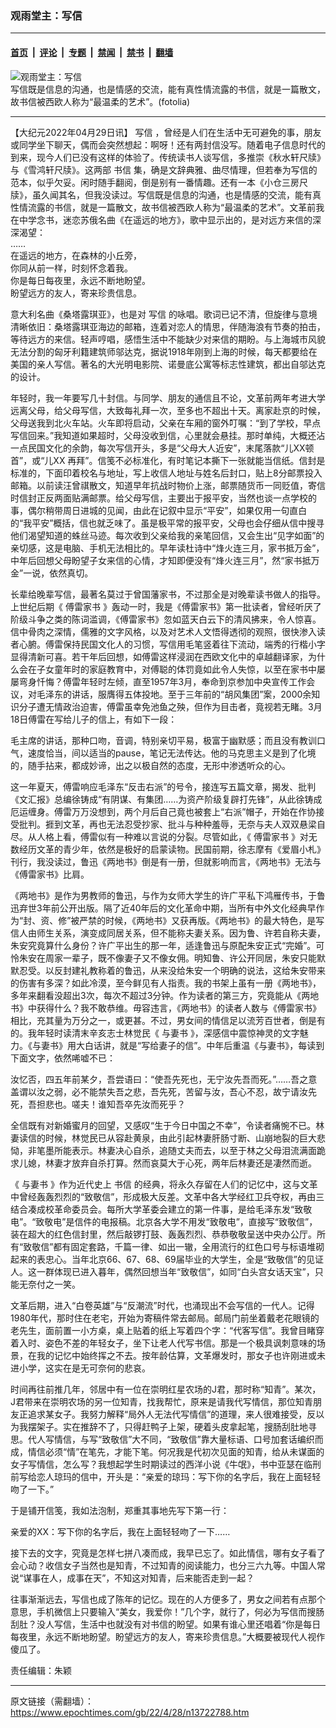 ### 观雨堂主：写信

---

#### [首页](../../../..?n13722788) &nbsp;|&nbsp; [评论](../../../../../epoch-comment?n13722788) &nbsp;|&nbsp; [专题](../../../../../epoch-special?n13722788) &nbsp;|&nbsp; [禁闻](../../../../../epoch-news?n13722788) &nbsp;|&nbsp; [禁书](../../../../../books?n13722788) &nbsp;|&nbsp; [翻墙](https://github.com/gfw-breaker/nogfw/blob/master/README.md?n13722788)


<div><img alt="观雨堂主：写信" class="attachment-djy_600_400 size-djy_600_400 wp-post-image" src="https://i.epochtimes.com/assets/uploads/2018/02/1510131630582483-600x400.jpg"/>
<div class="caption">
 写信既是信息的沟通，也是情感的交流，能有真性情流露的书信，就是一篇散文，故书信被西欧人称为“最温柔的艺术”。(fotolia)
</div></div><hr/><div class="post_content" id="artbody" itemprop="articleBody">
 <!-- article content begin -->
 <p>
  【大纪元2022年04月29日讯】
  <ok href="https://www.epochtimes.com/gb/tag/%E5%86%99%E4%BF%A1.html">
   写信
  </ok>
  ，曾经是人们在生活中无可避免的事，朋友或同学坐下聊天，偶而会突然想起：啊呀！还有两封信没写。随着电子信息时代的到来，现今人们已没有这样的体验了。传统读书人谈写信，多推崇《秋水轩尺牍》与《雪鸿轩尺牍》。这两部
  <ok href="https://www.epochtimes.com/gb/tag/%E4%B9%A6%E4%BF%A1.html">
   书信
  </ok>
  集，确是文辞典雅、曲尽情理，但若奉为写信的范本，似乎欠妥。闲时随手翻阅，倒是别有一番情趣。还有一本《小仓三房尺牍》，虽久闻其名，但我没读过。写信既是信息的沟通，也是情感的交流，能有真性情流露的书信，就是一篇散文，故书信被西欧人称为“最温柔的艺术”。文革前我在中学念书，迷恋苏俄名曲《在遥远的地方》，歌中显示出的，是对远方来信的深深渴望：
  <br/>
  ……
  <br/>
  在遥远的地方，在森林的小丘旁，
  <br/>
  你同从前一样，时刻怀念着我。
  <br/>
  你是每日每夜里，永远不断地盼望。
  <br/>
  盼望远方的友人，寄来珍贵信息。
 </p>
 <p>
  意大利名曲《桑塔露琪亚》，也是对
  <ok href="https://www.epochtimes.com/gb/tag/%E5%86%99%E4%BF%A1.html">
   写信
  </ok>
  的咏唱。歌词已记不清，但旋律与意境清晰依旧：桑塔露琪亚海边的邮箱，连着对恋人的情思，伴随海浪有节奏的拍击，等待远方的来信。轻声哼唱，感悟生活中不能缺少对来信的期盼。与上海城市风貌无法分割的匈牙利籍建筑师邬达克，据说1918年刚到上海的时候，每天都要给在美国的亲人写信。著名的大光明电影院、诺曼底公寓等标志性建筑，都出自邬达克的设计。
 </p>
 <p>
  年轻时，我一年要写几十封信。与同学、朋友的通信且不论，文革前两年考进大学远离父母，给父母写信，大致每礼拜一次，至多也不超出十天。离家赴京的时候，父母送我到北火车站。火车即将启动，父亲在车厢的窗外叮嘱：“到了学校，早点写信回来。”我知道如果超时，父母没收到信，心里就会悬挂。那时单纯，大概还沾一点民国文化的余韵，每次写信开头，多是“父母大人近安”，末尾落款“儿XX顿首”，或“儿XX 再拜”。信笺不必标准化，有时笔记本撕下一张就能当信纸。信封是标准的，下面印着校名与地址，写上收信人地址与姓名后封口，贴上8分邮票投入邮箱。以前读汪曾祺散文，知道早年抗战时物价上涨，邮票随货币一同贬值，寄信时信封正反两面贴满邮票。给父母写信，主要出于报平安，当然也谈一点学校的事，偶尔稍带周日进城的见闻，由此在记叙中显示“平安”，如果仅用一句直白的“我平安”概括，信也就乏味了。虽是极平常的报平安，父母也会仔细从信中搜寻他们渴望知道的蛛丝马迹。每次收到父亲给我的亲笔回信，又会生出“见字如面”的亲切感，这是电脑、手机无法相比的。早年读杜诗中“烽火连三月，家书抵万金”，中年后回想父母盼望子女来信的心情，才知即便没有“烽火连三月”，然“家书抵万金”一说，依然真切。
 </p>
 <p>
  长辈给晚辈写信，最著名莫过于曾国藩家书，不过那全是对晚辈读书做人的指导。上世纪后期《
  <ok href="https://www.epochtimes.com/gb/tag/%E5%82%85%E9%9B%B7%E5%AE%B6%E4%B9%A6.html">
   傅雷家书
  </ok>
  》轰动一时，我是《傅雷家书》第一批读者，曾经听厌了阶级斗争之类的陈词滥调，《傅雷家书》忽如蓝天白云下的清风拂来，令人惊喜。信中骨肉之深情，儒雅的文字风格，以及对艺术人文悟得透彻的观照，很快渗入读者心腑。傅雷保持民国文化人的习惯，写信用毛笔竖着往下流动，端秀的行楷小字显得清新可喜。若干年后回想，如傅雷这样浸润在西欧文化中的卓越翻译家，为什么会在子女童年时的家庭教育中，对傅聪的体罚竟如此令人失惊，以至在家书中屡屡弯身忏悔？傅雷年轻时左倾，直至1957年3月，奉命到京参加中央宣传工作会议，对毛泽东的讲话，服膺得五体投地。至于三年前的“胡风集团”案，2000余知识分子遭无情政治迫害，傅雷虽幸免池鱼之殃，但作为目击者，竟视若无睹。3月18日傅雷在写给儿子的信上，有如下一段：
 </p>
 <p>
  毛主席的讲话，那种口吻，音调，特别亲切平易，极富于幽默感；而且没有教训口气，速度恰当，间以适当的pause，笔记无法传达。他的马克思主义是到了化境的，随手拈来，都成妙谛，出之以极自然的态度，无形中渗透听众的心。
 </p>
 <p>
  这一年夏天，傅雷响应毛泽东“反击右派”的号令，接连写五篇文章，揭发、批判《文汇报》总编徐铸成“有阴谋、有集团……为资产阶级复辟打先锋”，从此徐铸成厄运缠身。傅雷万万没想到，两个月后自己竟也被套上“右派”帽子，开始在作协接受批判。捱到文革，再也无法忍受抄家、批斗与种种羞辱，无奈与夫人双双悬梁自尽。从人格上看，傅雷似有一种难以言说的分裂。尽管如此，《
  <ok href="https://www.epochtimes.com/gb/tag/%E5%82%85%E9%9B%B7%E5%AE%B6%E4%B9%A6.html">
   傅雷家书
  </ok>
  》对无数经历文革的青少年，依然是极好的启蒙读物。民国前期，徐志摩有《爱眉小札》刊行，我没读过，鲁迅《两地书》倒是有一册，但就影响而言，《两地书》无法与《傅雷家书》比肩。
 </p>
 <p>
  《两地书》是作为男教师的鲁迅，与作为女师大学生的许广平私下鸿雁传书，于鲁迅弃世3年前公开出版。隔了近40年后的文化革命中期，当所有中外文化经典早作为“封、资、修”被严禁的时候，《两地书》又获再版。《两地书》的最大特色，是写信人由师生关系，演变成同居关系，但不能称夫妻关系。因为鲁、许若自称夫妻，朱安究竟算什么身份？许广平出生的那一年，适逢鲁迅与原配朱安正式“完婚”。可怜朱安在周家一辈子，既不像妻子又不像女佣。明知鲁、许公开同居，朱安只能默默忍受。以反封建礼教称着的鲁迅，从来没给朱安一个明确的说法，这给朱安带来的伤害有多深？如此冷漠，至今鲜见有人指责。我的书架上虽有一册《两地书》，多年来翻看没超出3次，每次不超过3分钟。作为读者的第三方，究竟能从《两地书》中获得什么？我不敢恭维。毋容违言，《两地书》的读者人数与《傅雷家书》相比，充其量为万分之一，或更甚。不过，男女间的情信足以流芳百世者，倒是有的。我年轻时读清末辛亥志士林觉民《
  <ok href="https://www.epochtimes.com/gb/tag/%E4%B8%8E%E5%A6%BB%E4%B9%A6.html">
   与妻书
  </ok>
  》，深感信中震惊神灵的文字魅力。《与妻书》用大白话讲，就是“写给妻子的信”。中年后重温《与妻书》，每读到下面文字，依然唏嘘不已：
 </p>
 <p>
  汝忆否，四五年前某夕，吾尝语曰：“使吾先死也，无宁汝先吾而死。”……吾之意盖谓以汝之弱，必不能禁失吾之悲，吾先死，苦留与汝，吾心不忍，故宁请汝先死，吾担悲也。嗟夫！谁知吾卒先汝而死乎？
 </p>
 <p>
  全信既有对新婚蜜月的回望，又感叹“生于今日中国之不幸”，令读者痛惋不已。林妻读信的时候，林觉民已从容赴黄泉，由此引起林妻肝肠寸断、山崩地裂的巨大悲恸，非笔墨所能表示。林妻决心自杀，追随丈夫而去，以至于林之父母泪流满面跪求儿媳，林妻才放弃自杀打算。然而哀莫大于心死，两年后林妻还是凄然而逝。
 </p>
 <p>
  《
  <ok href="https://www.epochtimes.com/gb/tag/%E4%B8%8E%E5%A6%BB%E4%B9%A6.html">
   与妻书
  </ok>
  》作为近代史上
  <ok href="https://www.epochtimes.com/gb/tag/%E4%B9%A6%E4%BF%A1.html">
   书信
  </ok>
  的经典，将永久存留在人们的记忆中，这与文革中曾经轰轰烈烈的“致敬信”，形成极大反差。文革中各大学经红卫兵夺权，再由三结合凑成校革命委员会。每所大学革委会建立的第一件事，是给毛泽东发“致敬电”。“致敬电”是信件的电报稿。北京各大学不用发“致敬电”，直接写“致敬信”，装在超大的红色信封里，然后敲锣打鼓、轰轰烈烈、恭恭敬敬呈送中央办公厅。所有“致敬信”都有固定套路，千篇一律、如出一辙，全用流行的红色口号与标语堆砌起来的表忠心。当年北京66、67、68、69届毕业的大学生，全是“致敬信”的见证人。这一群体现已进入暮年，偶然回想当年“致敬信”，如同“白头宫女话天宝”，只能无奈付之一笑。
 </p>
 <p>
  文革后期，进入“白卷英雄”与“反潮流”时代，也涌现出不会写信的一代人。记得1980年代，那时住在老宅，开始为寄稿件常去邮局。邮局门前坐着戴老花眼镜的老先生，面前置一小方桌，桌上贴着的纸上写着四个字：“代客写信”。我曾目睹穿着入时、姿色不差的年轻女子，坐下让老人代写书信。那是一个极具讽刺意味的场景，在我的记忆中始终挥之不去。按年龄估算，文革爆发时，那女子也许刚进或未进小学，这实在是无可奈何的悲哀。
 </p>
 <p>
  时间再往前推几年，邻居中有一位在崇明红星农场的J君，那时称“知青”。某次，J君带来在崇明农场的另一位知青，找我帮忙，原来是请我代写情信，那位知青朋友正追求某女子。我努力解释“局外人无法代写情信”的道理，来人很难接受，反以为我摆架子。实在推辞不了，只得赶鸭子上架，硬着头皮拿起笔，搜肠刮肚地寻思。代人写情信，与写“致敬信”大不同，“致敬信”靠大量标语、口号加套话编织而成，情信必须“情”在笔先，才能下笔。何况我是代初次见面的知青，给从未谋面的女子写情信，怎么写？我想起学生时期读过的西洋小说《牛氓》，书中亚瑟在临刑前写给恋人琼玛的信中，开头是：“亲爱的琼玛：写下你的名字后，我在上面轻轻吻了一下。”
 </p>
 <p>
  于是铺开信笺，我如法泡制，郑重其事地先写下第一行：
 </p>
 <p>
  亲爱的XX：写下你的名字后，我在上面轻轻吻了一下……
 </p>
 <p>
  接下去的文字，究竟是怎样七拼八凑而成，我早已忘了。如此情信，哪有女子看了会心动？收信女子当然也是知青，不过知青的阅读能力，也分三六九等。中国人常说“谋事在人，成事在天”，不知这对知青，后来能否走到一起？
 </p>
 <p>
  往事渐渐远去，写信也成了陈年的记忆。现在的人方便多了，男女之间若有点那个意思，手机微信上只要输入“美女，我爱你！”几个字，就行了，何必为写信而搜肠刮肚？没人写信，生活中也就没有对书信的盼望。如果有谁心里还唱着“你是每日每夜里，永远不断地盼望。盼望远方的友人，寄来珍贵信息。”大概要被现代人视作傻瓜了。
 </p>
 <p>
  责任编辑：朱颖
 </p>
 <!-- article content end -->
 <div id="below_article_ad">
 </div>
</div>


---

原文链接（需翻墙）：https://www.epochtimes.com/gb/22/4/28/n13722788.htm